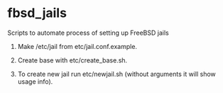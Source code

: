 # fbsd_jails
Scripts to automate process of setting up FreeBSD jails

1. Make /etc/jail from etc/jail.conf.example.

2. Create base with etc/create_base.sh.

3. To create new jail run etc/newjail.sh (without arguments it will 
show usage info).
